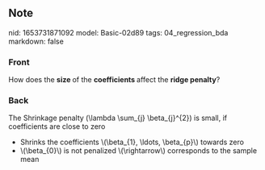 ## Note
nid: 1653731871092
model: Basic-02d89
tags: 04_regression_bda
markdown: false

### Front
How does the <b>size </b>of the <b>coefficients </b>affect the <b>ridge penalty</b>?

### Back
The Shrinkage penalty \(\lambda \sum_{j} \beta_{j}^{2}\) is small,
if coefficients are close to zero
<ul>
  <li>Shrinks the coefficients \(\beta_{1}, \ldots, \beta_{p}\)
  towards zero
  <li>\(\beta_{0}\) is not penalized \(\rightarrow\) corresponds to
  the sample mean
</ul>

